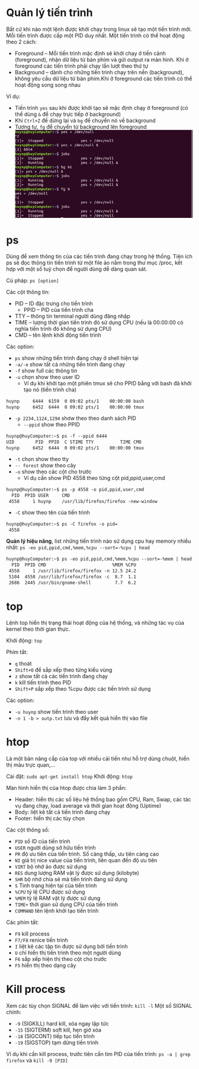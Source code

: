 # Quản lý tiến trình

Bất cứ khi nào một lệnh được khởi chạy trong linux sẽ tạo một tiến trình mới. Mỗi tiến trình được cấp một PID duy nhất.
Một tiến trình có thể hoạt động theo 2 cách:
- Foreground – Mỗi tiến trình mặc định sẽ khởi chạy ở tiền cảnh (foreground), nhận dữ liệu từ bàn phím và gửi output ra màn hình. Khi ở foreground các tiến trình phải chạy lần lượt theo thứ tự
- Background – dành cho những tiến trình chạy trên nền (background), không yêu cầu dữ liệu từ bàn phím.Khi ở foreground các tiến trình có thể hoạt động song song nhau

Ví dụ:
- Tiến trình `yes` sau khi được khởi tạo sẽ mặc định chạy ở foreground (có thể dùng `&` để chạy trực tiếp ở background)
- Khi `Ctrl+Z` để dừng lại và `bg` để chuyển nó về background
- Tương tự, `fg` để chuyển từ background lên foreground
![Alt](https://raw.githubusercontent.com/huynp1999/huynp/master/pic/bgfg.png)

# ps
Dùng để xem thông tin của các tiến trình đang chạy trong hệ thống.
Tiện ích ps sẽ đọc thông tin tiến trình từ một file ảo nằm trong thư mục /proc, kết hợp với một số tuỳ chọn để người dùng dễ dàng quan sát.

Cú pháp: `ps [option]`

Các cột thông tin:
- PID  – ID đặc trưng cho tiến trình
  - PPID – PID của tiến trình cha
- TTY  – thông tin terminal người dùng đăng nhập
- TIME – lượng thời gian tiến trình đó sử dụng CPU (nếu là 00:00:00 có nghĩa tiến trình đó không sử dụng CPU)
- CMD  – tên lệnh khởi động tiến trình

Các option:
- `ps`    show những tiến trình đang chạy ở shell hiện tại
- `-a/-e` show tất cả những tiến trình đang chạy
- `-f`    show full các thông tin
- `-u`    chọn show theo user ID 
  - Ví dụ khi khởi tạo một phiên tmux sẽ cho PPID bằng với bash đã khởi tạo nó (tiến trình cha)
```
huynp     6444  6159  0 09:02 pts/1    00:00:00 bash
huynp     6452  6444  0 09:02 pts/1    00:00:00 tmux
```
- `-p 2234,1124,1294` shơw theo theo danh sách PID
  - `--ppid` show theo PPID
```
huynp@huyComputer:~$ ps -f --ppid 6444
UID        PID  PPID  C STIME TTY          TIME CMD
huynp     6452  6444  0 09:02 pts/1    00:00:00 tmux
```
- `-t` chọn show theo tty
- `-- forest` show theo cây
- `-o` show theo các cột cho trước
  - Ví dụ cần show PID 4558 theo từng cột pid,ppid,user,cmd
```
huynp@huyComputer:~$ ps -p 4558 -o pid,ppid,user,cmd
  PID  PPID USER     CMD
 4558     1 huynp    /usr/lib/firefox/firefox -new-window
```
- `-C` show theo tên của tiến trình
```
huynp@huyComputer:~$ ps -C firefox -o pid=
 4558
```
**Quản lý hiệu năng**, list những tiến trình nào sử dụng cpu hay memory nhiều nhất: `ps -eo pid,ppid,cmd,%mem,%cpu --sort=-%cpu | head`

```
huynp@huyComputer:~$ ps -eo pid,ppid,cmd,%mem,%cpu --sort=-%mem | head
  PID  PPID CMD                         %MEM %CPU
 4558     1 /usr/lib/firefox/firefox -n 12.5 24.2
 5104  4558 /usr/lib/firefox/firefox -c  8.7  1.1
 2686  2445 /usr/bin/gnome-shell         7.7  6.2
```
# top
Lệnh top hiển thị trạng thái hoạt động của hệ thống, và những tác vụ của kernel theo thời gian thực.

Khởi động: `top`

Phím tắt:
- `q` thoát
- `Shift+O` để sắp xếp theo từng kiểu vùng
- `z` show tất cả các tiến trình đang chạy
- `k` kill tiến trình theo PID
- `Shift+P` sắp xếp theo %cpu được các tiến trình sử dụng 

Các option:
- `-u huynp` show tiến trình theo user
- `-n 1 -b > outp.txt` lưu và đẩy kết quả hiển thị vào file

# htop 
Là một bản nâng cấp của top với nhiều cải tiến như hỗ trợ dùng chuột, hiển thị màu trực quan,...

Cài đặt:   `sudo apt-get install htop`
Khởi động: `htop`

Màn hình hiển thị của htop được chia làm 3 phần:
- Header: hiển thị các số liệu hệ thống bao gồm CPU, Ram, Swap, các tác vụ đang chạy, load average và thời gian hoạt động (Uptime)
- Body: liệt kê tất cả tiến trình đang chạy
- Footer: hiển thị các tùy chọn

Các cột thông số:
- `PID` số ID của tiến trình
- `USER` người dùng sở hữu tiến trình
- `PR` độ ưu tiên của tiến trình. Số càng thấp, ưu tiên càng cao
- `NI` giá trị nice value của tiến trình, liên quan đến độ ưu tiên
- `VIRT`  bộ nhớ ảo được sử dụng
- `RES` dung lượng RAM vật lý được sử dụng (kilobyte)
- `SHR` bộ nhớ chia sẻ mà tiến trình đang sử dụng
- `S` Tình trạng hiện tại của tiến trình
- `%CPU` tỷ lệ CPU được sử dụng 
- `%MEM` tỷ lệ RAM vật lý được sử dụng
- `TIME+` thời gian sử dụng CPU của tiến trình
- `COMMAND` tên lệnh khởi tạo tiến trình

Các phím tắt:
- `F9`    kill process
- `F7/F8` renice tiến trình
- `I`     liệt kê các tập tin được sử dụng bởi tiến trình
- `U`     chỉ hiển thị tiến trình theo một người dùng
- `F6`    sắp xếp hiện thị theo cột cho trước
- `F5`    hiển thị theo dạng cây

# Kill process
Xem các tùy chọn SIGNAL để làm việc với tiến trình: `kill -l`
Một số SIGNAL chính:
- `-9`  (SIGKILL)   hard kill, xóa ngay lập tức
- `-15` (SIGTERM)   soft kill, hẹn giờ xóa
- `-18` (SIGCONT)   tiếp tục tiến trình
- `-19` (SIGSTOP)   tạm dừng tiến trình

Ví dụ khi cần kill process, trước tiên cần tìm PID của tiến trình: `ps -a | grep firefox` và `kill -9 [PID]`

